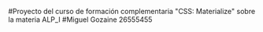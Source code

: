 #Proyecto del curso de formación complementaria "CSS: Materialize" sobre la materia ALP_I
#Miguel Gozaine 26555455
